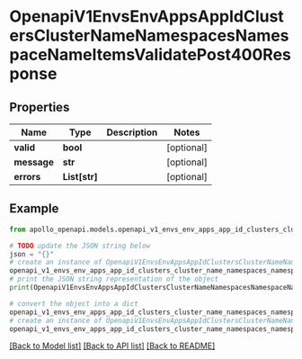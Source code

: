 # OpenapiV1EnvsEnvAppsAppIdClustersClusterNameNamespacesNamespaceNameItemsValidatePost400Response


## Properties

Name | Type | Description | Notes
------------ | ------------- | ------------- | -------------
**valid** | **bool** |  | [optional] 
**message** | **str** |  | [optional] 
**errors** | **List[str]** |  | [optional] 

## Example

```python
from apollo_openapi.models.openapi_v1_envs_env_apps_app_id_clusters_cluster_name_namespaces_namespace_name_items_validate_post400_response import OpenapiV1EnvsEnvAppsAppIdClustersClusterNameNamespacesNamespaceNameItemsValidatePost400Response

# TODO update the JSON string below
json = "{}"
# create an instance of OpenapiV1EnvsEnvAppsAppIdClustersClusterNameNamespacesNamespaceNameItemsValidatePost400Response from a JSON string
openapi_v1_envs_env_apps_app_id_clusters_cluster_name_namespaces_namespace_name_items_validate_post400_response_instance = OpenapiV1EnvsEnvAppsAppIdClustersClusterNameNamespacesNamespaceNameItemsValidatePost400Response.from_json(json)
# print the JSON string representation of the object
print(OpenapiV1EnvsEnvAppsAppIdClustersClusterNameNamespacesNamespaceNameItemsValidatePost400Response.to_json())

# convert the object into a dict
openapi_v1_envs_env_apps_app_id_clusters_cluster_name_namespaces_namespace_name_items_validate_post400_response_dict = openapi_v1_envs_env_apps_app_id_clusters_cluster_name_namespaces_namespace_name_items_validate_post400_response_instance.to_dict()
# create an instance of OpenapiV1EnvsEnvAppsAppIdClustersClusterNameNamespacesNamespaceNameItemsValidatePost400Response from a dict
openapi_v1_envs_env_apps_app_id_clusters_cluster_name_namespaces_namespace_name_items_validate_post400_response_from_dict = OpenapiV1EnvsEnvAppsAppIdClustersClusterNameNamespacesNamespaceNameItemsValidatePost400Response.from_dict(openapi_v1_envs_env_apps_app_id_clusters_cluster_name_namespaces_namespace_name_items_validate_post400_response_dict)
```
[[Back to Model list]](../README.md#documentation-for-models) [[Back to API list]](../README.md#documentation-for-api-endpoints) [[Back to README]](../README.md)


